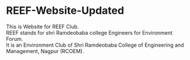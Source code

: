 # REEF-Website-Updated
This is Website for REEF Club. 
<br>
REEF stands for shri Ramdeobaba college Engineers for Environment Forum.
<br>
It is an Environment Club of Shri Ramdeobaba College of Engineering and Management, Nagpur (RCOEM).
